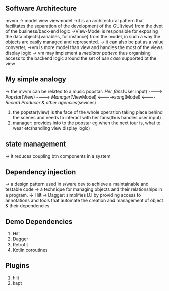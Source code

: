 ## Software Architecture
mvvm -> model view viewmodel 
->it is an architectural pattern that facilitates the separation 
of the development of the GUI(view) from the dvpt of the business/back-end logic
->View-Model is responsible for exposing the data objects{variables, for instance} from the model,
in such a way the objects are easily managed and represented.
-> it can also be put as a value converter,
->vm is more model than view and handles the most of the views display logic
-> vm may implement a *mediator pattern* thus organising access to the backend logic
around the set of *use case* supported bt the view

## My simple analogy
-> the mvvm can be related to a music popstar:
*Her fans*(User input) ----> *Popstar*(View) ----> *Manager*(ViewModel) <---->*song*(Model) <----*Record Producer & other agencies*(sevices)

1. the popstar(view) is the face of the whole operation taking place behind the scenes and needs to interact with her fans(thus handles user input)
2. manager: provides info to the popstar eg when the next tour is, what to wear etc(handling view display logic)


## state management
-> it reduces coupling btn components in a system

## Dependency injection
-> a design pattern used in s/ware dev to achieve a maintainable and testable code
-> a technique for managing objects and their relationships in a program.
-> Hilt -> Dagger: simplifies D.I by providing access to annotations and tools that automate the 
creation and management of object & their dependencies

## Demo Dependencies
1. Hilt
2. Dagger
3. Retrofit
4. Kotlin coroutines

## Plugins
1. hilt
2. kapt
